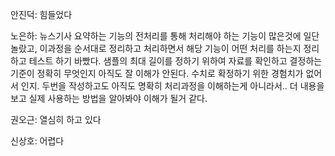 안진덕: 힘들었다

노은하: 뉴스기사 요약하는 기능의 전처리를 통해 처리해야 하는 기능이 많은것에 일단 놀랐고, 이과정을 순서대로 정리하고 처리하면서 해당 기능이 어떤 처리를 하는지 정리하고 테스트 하기 바빴다.
샘플의 최대 길이를 정하기 위하여 자료를 확인하고 결정하는 기준이 정확히 무엇인지 아직도 잘 이해가 안된다. 수치로 확정하기 위한 경험치가 없어서 인지.
두번을 작성하고도 아직도 명확히 처리과정을 이해하는게 아니라서.. 더 내용을보고 실제 사용하는 방법을 알아봐야 이해가 될거 같다.

권오근: 열심히 하고 있다

신상호: 어렵다
